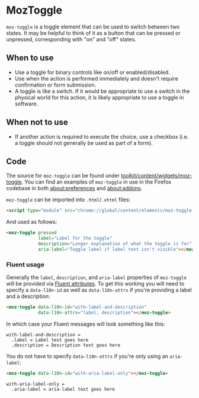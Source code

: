 # MozToggle

`moz-toggle` is a toggle element that can be used to switch between two states.
It may be helpful to think of it as a button that can be pressed or unpressed,
corresponding with "on" and "off" states.

## When to use

* Use a toggle for binary controls like on/off or enabled/disabled.
* Use when the action is performed immediately and doesn't require confirmation
  or form submission.
* A toggle is like a switch. If it would be appropriate to use a switch in the
  physical world for this action, it is likely appropriate to use a toggle in
  software.

## When not to use

* If another action is required to execute the choice, use a checkbox (i.e. a
  toggle should not generally be used as part of a form).

## Code

The source for `moz-toggle` can be found under
[toolkit/content/widgets/moz-toggle](https://searchfox.org/mozilla-central/source/toolkit/content/widgets/moz-toggle/moz-toggle.mjs).
You can find an examples of `moz-toggle` in use in the Firefox codebase in both
[about:preferences](https://searchfox.org/mozilla-central/source/browser/components/preferences/privacy.inc.xhtml#696)
and [about:addons](https://searchfox.org/mozilla-central/source/toolkit/mozapps/extensions/content/aboutaddons.html#182).

`moz-toggle` can be imported into `.html`/`.xhtml` files:

```html
<script type="module" src="chrome://global/content/elements/moz-toggle.mjs"></script>
```

And used as follows:

```html
<moz-toggle pressed
            label="Label for the toggle"
            description="Longer explanation of what the toggle is for"
            aria-label="Toggle label if label text isn't visible"></moz-toggle>
```

### Fluent usage

Generally the `label`, `description`, and `aria-label` properties of
`moz-toggle` will be provided via [Fluent attributes](https://mozilla-l10n.github.io/localizer-documentation/tools/fluent/basic_syntax.html#attributes).
To get this working you will need to specify a `data-l10n-id` as well as
`data-l10n-attrs` if you're providing a label and a description:

```html
<moz-toggle data-l10n-id="with-label-and-description"
            data-l10n-attrs="label, description"></moz-toggle>
```

In which case your Fluent messages will look something like this:

```
with-label-and-description =
  .label = Label text goes here
  .description = Description text goes here
```

You do not have to specify `data-l10n-attrs` if you're only using an `aria-label`:

```html
<moz-toggle data-l10n-id="with-aria-label-only"></moz-toggle>
```

```
with-aria-label-only =
  .aria-label = aria-label text goes here
```
